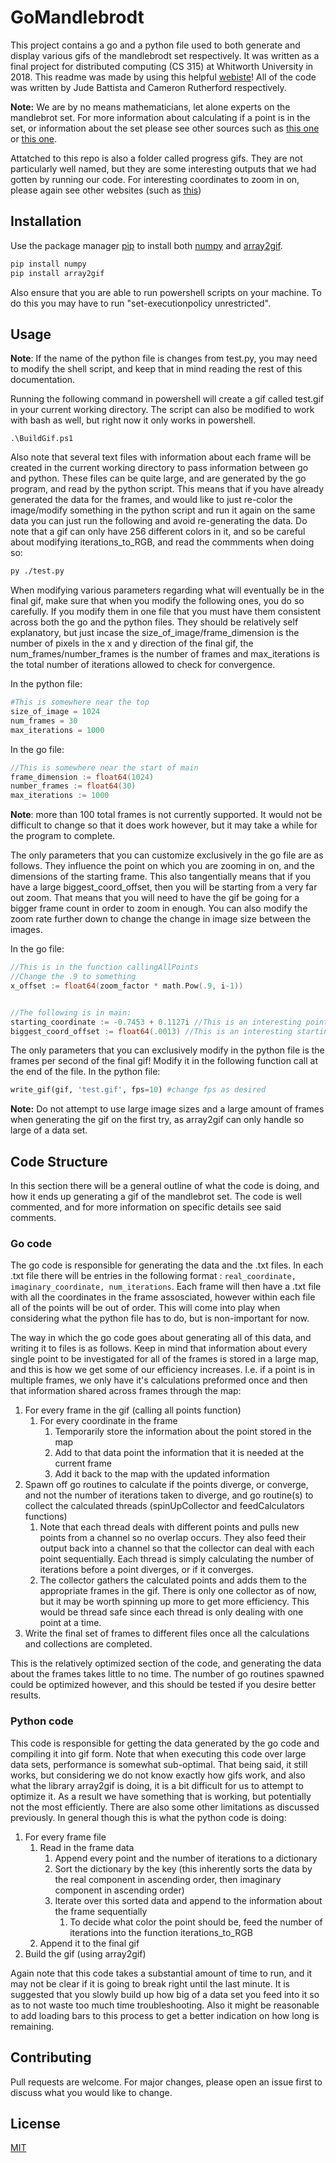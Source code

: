 # GoMandlebrodt

This project contains a go and a python file used to both generate and display various gifs of the mandlebrodt set respectively. It was written as a final project for distributed computing (CS 315) at Whitworth University in 2018. This readme was made by using this helpful [webiste](https://www.makeareadme.com/)! All of the code was written by Jude Battista and Cameron Rutherford respectively.

**Note:** We are by no means mathematicians, let alone experts on the mandlebrot set. For more information about calculating if a point is in the set, or information about the set please see other sources such as [this one](http://mathworld.wolfram.com/MandelbrotSet.html) or [this one](http://www.math.utah.edu/~pa/math/mandelbrot/mandelbrot.html).

Attatched to this repo is also a folder called progress gifs. They are not particularly well named, but they are some interesting outputs that we had gotten by running our code. For interesting coordinates to zoom in on, please again see other websites (such as [this](http://www.cuug.ab.ca/dewara/mandelbrot/Mandelbrowser.html))

## Installation

Use the package manager [pip](https://pip.pypa.io/en/stable/) to install both [numpy](https://pypi.org/project/numpy/) and [array2gif](https://pypi.org/project/array2gif/).

```bash
pip install numpy
pip install array2gif
```
Also ensure that you are able to run powershell scripts on your machine. To do this you may have to run "set-executionpolicy unrestricted".

## Usage

**Note**: If the name of the python file is changes from test.py, you may need to modify the shell script, and keep that in mind reading the rest of this documentation.

Running the following command in powershell will create a gif called test.gif  in your current working directory. The script can also be modified to work with bash as well, but right now it only works in powershell.
```pwsh
.\BuildGif.ps1
```
Also note that several text files with information about each frame will be created in the current working directory to pass information between go and python. These files can be quite large, and are generated by the go program, and read by the python script. This means that if you have already generated the data for the frames, and would like to just re-color the image/modify something in the python script and run it again on the same data you can just run the following and avoid re-generating the data. Do note that a gif can only have 256 different colors in it, and so be careful about modifying iterations_to_RGB, and read the commments when doing so:

```bash
py ./test.py
```

When modifying various parameters regarding what will eventually be in the final gif, make sure that when you modify the following ones, you do so carefully. If you modify them in one file that you must have them consistent across both the go and the python files. They should be relatively self explanatory, but just incase the size_of_image/frame_dimension is the number of pixels in the x and y direction of the final gif, the num_frames/number_frames is the number of frames and max_iterations is the total number of iterations allowed to check for convergence.

In the python file:
```python
#This is somewhere near the top
size_of_image = 1024
num_frames = 30
max_iterations = 1000

```
In the go file:
```go
//This is somewhere near the start of main
frame_dimension := float64(1024)
number_frames := float64(30)
max_iterations := 1000

```
**Note**: more than 100 total frames is not currently supported. It would not be difficult to change so that it does work however, but it may take a while for the program to complete.

The only parameters that you can customize exclusively in the go file are as follows. They influence the point on which you are zooming in on, and the dimensions of the starting frame. This also tangentially means that if you have a large biggest_coord_offset, then you will be starting from a very far out zoom. That means that you will need to have the gif be going for a bigger frame count in order to zoom in enough. You can also modify the zoom rate further down to change the change in image size between the images.

In the go file:
```go
//This is in the function callingAllPoints
//Change the .9 to something
x_offset := float64(zoom_factor * math.Pow(.9, i-1))


//The following is in main:
starting_coordinate := -0.7453 + 0.1127i //This is an interesting point to zoom in on
biggest_coord_offset := float64(.0013) //This is an interesting starting size too

```

The only parameters that you can exclusively modify in the python file is the frames per second of the final gif! Modify it in the following function call at the end of the file.
In the python file:
```python
write_gif(gif, 'test.gif', fps=10) #change fps as desired
```
**Note:** Do not attempt to use large image sizes and a large amount of frames when generating the gif on the first try, as array2gif can only handle so large of a data set.
## Code Structure

In this section there will be a general outline of what the code is doing, and how it ends up generating a gif of the mandlebrot set. The code is well commented, and for more information on specific details see said comments.

### Go code

The go code is responsible for generating the data and the .txt files. In each .txt file there will be entries in the following format : `real_coordinate, imaginary_coordinate, num_iterations`. Each frame will then have a .txt file with all the coordinates in the frame assosciated, however within each file all of the points will be out of order. This will come into play when considering what the python file has to do, but is non-important for now.

The way in which the go code goes about generating all of this data, and writing it to files is as follows. Keep in mind that information about every single point to be investigated for all of the frames is stored in a large map, and this is how we get some of our efficiency increases. I.e. if a point is in multiple frames, we only have it's calculations preformed once and then that information shared across frames through the map:

1. For every frame in the gif (calling all points function)
    1. For every coordinate in the frame
        1. Temporarily store the information about the point stored in the map
        1. Add to that data point the information that it is needed at the current frame
        1. Add it back to the map with the updated information
1. Spawn off go routines to calculate if the points diverge, or converge, and not the number of iterations taken to diverge, and go routine(s) to collect the calculated threads (spinUpCollector and feedCalculators functions)
    1. Note that each thread deals with different points and pulls new points from a channel so no overlap occurs. They also feed their output back into a channel so that the collector can deal with each point sequentially. Each thread is simply calculating the number of iterations before a point diverges, or if it converges.
    1. The collector gathers the calculated points and adds them to the appropriate frames in the gif. There is only one collector as of now, but it may be worth spinning up more to get more efficiency. This would be thread safe since each thread is only dealing with one point at a time.
1. Write the final set of frames to different files once all the calculations and collections are completed.

This is the relatively optimized section of the code, and generating the data about the frames takes little to no time. The number of go routines spawned could be optimized however, and this should be tested if you desire better results.

### Python code

This code is responsible for getting the data generated by the go code and compiling it into gif form. Note that when executing this code over large data sets, performance is somewhat sub-optimal. That being said, it still works, but considering we do not know exactly how gifs work, and also what the library array2gif is doing, it is a bit difficult for us to attempt to optimize it. As a result we have something that is working, but potentially not the most efficiently. There are also some other limitations as discussed previously. In general though this is what the python code is doing:

1. For every frame file
    1. Read in the frame data
        1. Append every point and the number of iterations to a dictionary
        1. Sort the dictionary by the key (this inherently sorts the data by the real component in ascending order, then imaginary component in ascending order)
        1. Iterate over this sorted data and append to the information about the frame sequentially
            1. To decide what color the point should be, feed the number of iterations into the function iterations_to_RGB
    1. Append it to the final gif
1. Build the gif (using array2gif)

Again note that this code takes a substantial amount of time to run, and it may not be clear if it is going to break right until the last minute. It is suggested that you slowly build up how big of a data set you feed into it so as to not waste too much time troubleshooting. Also it might be reasonable to add loading bars to this process to get a better indication on how long is remaining.
## Contributing
Pull requests are welcome. For major changes, please open an issue first to discuss what you would like to change.
## License
[MIT](https://choosealicense.com/licenses/mit/)
